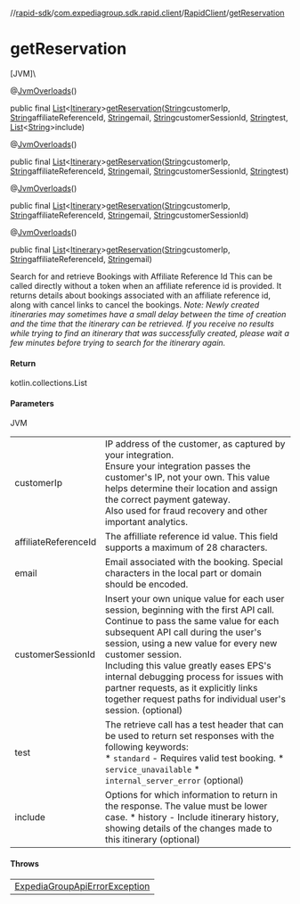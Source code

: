 //[rapid-sdk](../../../index.md)/[com.expediagroup.sdk.rapid.client](../index.md)/[RapidClient](index.md)/[getReservation](get-reservation.md)

# getReservation

[JVM]\

@[JvmOverloads](https://kotlinlang.org/api/latest/jvm/stdlib/kotlin.jvm/-jvm-overloads/index.html)()

public final [List](https://docs.oracle.com/javase/8/docs/api/java/util/List.html)&lt;[Itinerary](../../com.expediagroup.sdk.rapid.models/-itinerary/index.md)&gt;[getReservation](get-reservation.md)([String](https://docs.oracle.com/javase/8/docs/api/java/lang/String.html)customerIp, [String](https://docs.oracle.com/javase/8/docs/api/java/lang/String.html)affiliateReferenceId, [String](https://docs.oracle.com/javase/8/docs/api/java/lang/String.html)email, [String](https://docs.oracle.com/javase/8/docs/api/java/lang/String.html)customerSessionId, [String](https://docs.oracle.com/javase/8/docs/api/java/lang/String.html)test, [List](https://docs.oracle.com/javase/8/docs/api/java/util/List.html)&lt;[String](https://docs.oracle.com/javase/8/docs/api/java/lang/String.html)&gt;include)

@[JvmOverloads](https://kotlinlang.org/api/latest/jvm/stdlib/kotlin.jvm/-jvm-overloads/index.html)()

public final [List](https://docs.oracle.com/javase/8/docs/api/java/util/List.html)&lt;[Itinerary](../../com.expediagroup.sdk.rapid.models/-itinerary/index.md)&gt;[getReservation](get-reservation.md)([String](https://docs.oracle.com/javase/8/docs/api/java/lang/String.html)customerIp, [String](https://docs.oracle.com/javase/8/docs/api/java/lang/String.html)affiliateReferenceId, [String](https://docs.oracle.com/javase/8/docs/api/java/lang/String.html)email, [String](https://docs.oracle.com/javase/8/docs/api/java/lang/String.html)customerSessionId, [String](https://docs.oracle.com/javase/8/docs/api/java/lang/String.html)test)

@[JvmOverloads](https://kotlinlang.org/api/latest/jvm/stdlib/kotlin.jvm/-jvm-overloads/index.html)()

public final [List](https://docs.oracle.com/javase/8/docs/api/java/util/List.html)&lt;[Itinerary](../../com.expediagroup.sdk.rapid.models/-itinerary/index.md)&gt;[getReservation](get-reservation.md)([String](https://docs.oracle.com/javase/8/docs/api/java/lang/String.html)customerIp, [String](https://docs.oracle.com/javase/8/docs/api/java/lang/String.html)affiliateReferenceId, [String](https://docs.oracle.com/javase/8/docs/api/java/lang/String.html)email, [String](https://docs.oracle.com/javase/8/docs/api/java/lang/String.html)customerSessionId)

@[JvmOverloads](https://kotlinlang.org/api/latest/jvm/stdlib/kotlin.jvm/-jvm-overloads/index.html)()

public final [List](https://docs.oracle.com/javase/8/docs/api/java/util/List.html)&lt;[Itinerary](../../com.expediagroup.sdk.rapid.models/-itinerary/index.md)&gt;[getReservation](get-reservation.md)([String](https://docs.oracle.com/javase/8/docs/api/java/lang/String.html)customerIp, [String](https://docs.oracle.com/javase/8/docs/api/java/lang/String.html)affiliateReferenceId, [String](https://docs.oracle.com/javase/8/docs/api/java/lang/String.html)email)

Search for and retrieve Bookings with Affiliate Reference Id This can be called directly without a token when an affiliate reference id is provided. It returns details about bookings associated with an affiliate reference id, along with cancel links to cancel the bookings.  <i>Note: Newly created itineraries may sometimes have a small delay between the time of creation and the time that the itinerary can be retrieved. If you receive no results while trying to find an itinerary that was successfully created, please wait a few minutes before trying to search for the itinerary again.</i>

#### Return

kotlin.collections.List<Itinerary>

#### Parameters

JVM

| | |
|---|---|
| customerIp | IP address of the customer, as captured by your integration.<br> Ensure your integration passes the customer's IP, not your own. This value helps determine their location and assign the correct payment gateway.<br> Also used for fraud recovery and other important analytics. |
| affiliateReferenceId | The affilliate reference id value. This field supports a maximum of 28 characters. |
| email | Email associated with the booking. Special characters in the local part or domain should be encoded.<br> |
| customerSessionId | Insert your own unique value for each user session, beginning with the first API call. Continue to pass the same value for each subsequent API call during the user's session, using a new value for every new customer session.<br> Including this value greatly eases EPS's internal debugging process for issues with partner requests, as it explicitly links together request paths for individual user's session.  (optional) |
| test | The retrieve call has a test header that can be used to return set responses with the following keywords:<br> * `standard` - Requires valid test booking. * `service_unavailable` * `internal_server_error`  (optional) |
| include | Options for which information to return in the response. The value must be lower case.   * history - Include itinerary history, showing details of the changes made to this itinerary  (optional) |

#### Throws

| |
|---|
| [ExpediaGroupApiErrorException](../../com.expediagroup.sdk.rapid.models.exception/-expedia-group-api-error-exception/index.md) |
